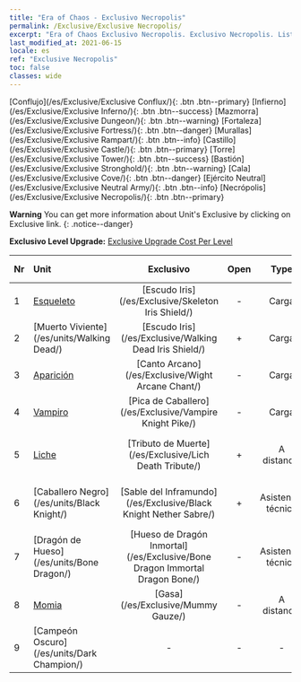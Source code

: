 ```yaml
---
title: "Era of Chaos - Exclusivo Necropolis"
permalink: /Exclusive/Exclusive Necropolis/
excerpt: "Era of Chaos Exclusivo Necropolis. Exclusivo Necropolis. List of Exclusivo Necropolis in Era of Chaos"
last_modified_at: 2021-06-15
locale: es
ref: "Exclusive Necropolis"
toc: false
classes: wide
---
```

 [Conflujo](/es/Exclusive/Exclusive Conflux/){: .btn .btn--primary} [Infierno](/es/Exclusive/Exclusive Inferno/){: .btn .btn--success} [Mazmorra](/es/Exclusive/Exclusive Dungeon/){: .btn .btn--warning} [Fortaleza](/es/Exclusive/Exclusive Fortress/){: .btn .btn--danger} [Murallas](/es/Exclusive/Exclusive Rampart/){: .btn .btn--info} [Castillo](/es/Exclusive/Exclusive Castle/){: .btn .btn--primary} [Torre](/es/Exclusive/Exclusive Tower/){: .btn .btn--success} [Bastión](/es/Exclusive/Exclusive Stronghold/){: .btn .btn--warning} [Cala](/es/Exclusive/Exclusive Cove/){: .btn .btn--danger} [Ejército Neutral](/es/Exclusive/Exclusive Neutral Army/){: .btn .btn--info} [Necrópolis](/es/Exclusive/Exclusive Necropolis/){: .btn .btn--primary} 

**Warning** You can get more information about Unit's Exclusive by clicking on Exclusive link. 
{: .notice--danger}

 **Exclusivo Level Upgrade:** [Exclusive Upgrade Cost Per Level](/Exclusive/ExclusiveUpgradeCostPerLevel/)

  | Nr |         Unit        | Exclusivo | Open  |    Type   |  Item to Rank UP      |  Aspecto   |
  |:---|:--------------------|:-------------:|:-----:|:---------:|:---------------------:|:-------:|
  | 1  | [Esqueleto](/es/units/Skeleton/) | [Escudo Iris](/es/Exclusive/Skeleton Iris Shield/) | - | Carga | [Ficha de Escudo Iris](/ItemsES/con_913/) | - |
  | 2  | [Muerto Viviente](/es/units/Walking Dead/) | [Escudo Iris](/es/Exclusive/Walking Dead Iris Shield/) | + | Carga | [Ficha de Escudo Iris](/ItemsES/con_913/) | - |
  | 3  | [Aparición](/es/units/Wight/) | [Canto Arcano](/es/Exclusive/Wight Arcane Chant/) | - | Carga | [Ficha de Canto Arcano](/ItemsES/con_915/) | - |
  | 4  | [Vampiro](/es/units/Vampire/) | [Pica de Caballero](/es/Exclusive/Vampire Knight Pike/) | - | Carga | [Ficha de Pica de Caballero](/ItemsES/con_916/) | - |
  | 5  | [Liche](/es/units/Lich/) | [Tributo de Muerte](/es/Exclusive/Lich Death Tribute/) | + | A distancia | [Ficha de Tributo de Muerte](/ItemsES/con_978/) | [Aspecto Especial de Tributo de Muerte](/ItemsES/con_646/) |
  | 6  | [Caballero Negro](/es/units/Black Knight/) | [Sable del Inframundo](/es/Exclusive/Black Knight Nether Sabre/) | + | Asistencia técnica | [Ficha de Sable del Inframundo](/ItemsES/con_979/) | [Aspecto Especial de Sable del Inframundo](/ItemsES/con_647/) |
  | 7  | [Dragón de Hueso](/es/units/Bone Dragon/) | [Hueso de Dragón Inmortal](/es/Exclusive/Bone Dragon Immortal Dragon Bone/) | - | Asistencia técnica | [Ficha del Hueso de Dragón Inmortal](/ItemsES/con_980/) | [Aspecto Especial de Hueso de Dragón Inmortal](/ItemsES/con_648/) |
  | 8  | [Momia](/es/units/Mummy/) | [Gasa](/es/Exclusive/Mummy Gauze/) | - | A distancia | [Ficha de Gasa](/ItemsES/con_981/) | [Aspecto Especial de Gasa](/ItemsES/con_649/) |
  | 9  | [Campeón Oscuro](/es/units/Dark Champion/) | - | - | - | none | none |
